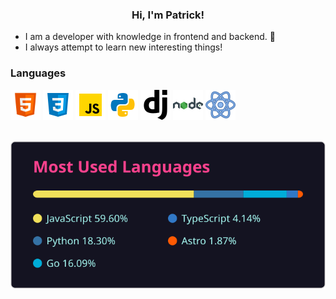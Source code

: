 <h3 align="center">Hi, I'm Patrick!</h3>

- I am a developer with knowledge in frontend and backend.  🌱
- I always attempt to learn new interesting things!

### Languages

<img src="https://raw.githubusercontent.com/Patrick564/static-files/main/github-profile/icons8-html-5.svg" alt="HTML5" widht="48px" height="48px" />   <img src="https://raw.githubusercontent.com/Patrick564/static-files/main/github-profile/icons8-css3.svg" alt="Django" width="48px" height="48px" />   <img src="https://raw.githubusercontent.com/Patrick564/static-files/main/github-profile/icons8-javascript.svg" alt="Django" width="48px" height="48px" />   <img src="https://raw.githubusercontent.com/Patrick564/static-files/main/github-profile/icons8-python.svg" alt="Django" width="48px" height="48px" />   <img src="https://raw.githubusercontent.com/Patrick564/static-files/main/github-profile/django.svg" alt="Django" width="48px" height="48px" />   <img src="https://raw.githubusercontent.com/Patrick564/static-files/main/github-profile/icons8-nodejs.svg" alt="Django" width="48px" height="48px" />   <img src="https://raw.githubusercontent.com/Patrick564/static-files/main/github-profile/icons8-reaccionar.svg" alt="Django" width="48px" height="48px" />

<br />
<img src="./assets/top-languages-card.svg" alt="Card with my top languages." />
